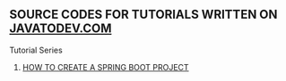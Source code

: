 ## SOURCE CODES FOR TUTORIALS WRITTEN ON [JAVATODEV.COM](http://javatodev.com)

Tutorial Series

1. [HOW TO CREATE A SPRING BOOT PROJECT](http://javatodev.com/how-to-create-a-spring-boot-project/)
